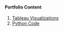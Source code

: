 #### Portfolio Content
1. [Tableau Visualizations](https://public.tableau.com/app/profile/marul.s.nesamony)
2. [Python Code](https://github.com/marulsnesamony/Portfolio/tree/main/Python%20Code)
